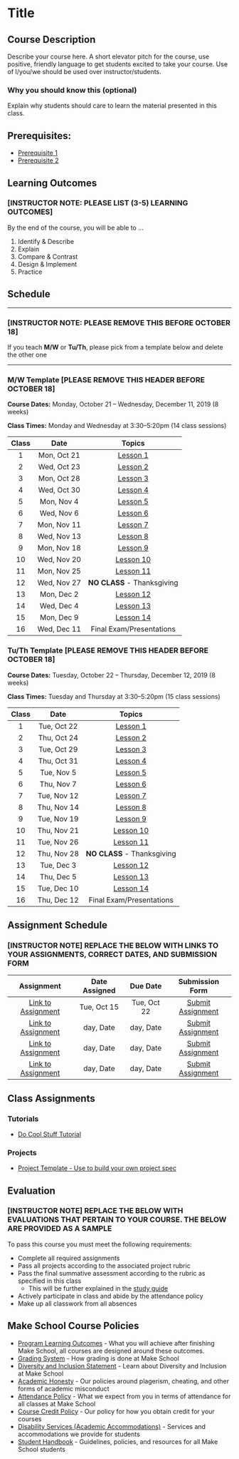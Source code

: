 # Title

## Course Description

Describe your course here. A short elevator pitch for the course, use positive, friendly language to get students excited to take your course. Use of I/you/we should be used over instructor/students.

### Why you should know this (optional)

Explain why students should care to learn the material presented in this class.

## Prerequisites:  

- [Prerequisite 1]()
- [Prerequisite 2]()

## Learning Outcomes

### **[INSTRUCTOR NOTE: PLEASE LIST (3-5) LEARNING OUTCOMES]**

By the end of the course, you will be able to ...

1. Identify & Describe
1. Explain
1. Compare & Contrast
1. Design & Implement
1. Practice

## Schedule

---
### **[INSTRUCTOR NOTE: PLEASE REMOVE THIS BEFORE OCTOBER 18]**
If you teach **M/W** or **Tu/Th**, please pick from a template below and delete the other one

---
### M/W Template **[PLEASE REMOVE THIS HEADER BEFORE OCTOBER 18]**
**Course Dates:** Monday, October 21 – Wednesday, December 11, 2019 (8 weeks)

**Class Times:** Monday and Wednesday at 3:30–5:20pm (14 class sessions)

| Class |          Date          |                 Topics                  |
|:-----:|:----------------------:|:---------------------------------------:|
|  1 |   Mon, Oct 21                          | [Lesson 1] |
|  2 |   Wed, Oct 23                            | [Lesson 2] |
|  3 |   Mon, Oct 28                        | [Lesson 3] |
|  4 |   Wed, Oct 30                            | [Lesson 4] |
|  5 |   Mon, Nov 4                         | [Lesson 5] |
|  6 |   Wed, Nov 6                            | [Lesson 6] |
|  7 |   Mon, Nov 11                         | [Lesson 7] |
|  8 |   Wed, Nov 13                            | [Lesson 8] |
|  9 |   Mon, Nov 18                           | [Lesson 9] |
| 10 |   Wed, Nov 20                             | [Lesson 10] |  
| 11 |   Mon, Nov 25                         | [Lesson 11]|
| 12 |   Wed, Nov 27                         | **NO CLASS** - Thanksgiving  |
| 13 |   Mon, Dec 2                         |  [Lesson 12] |
| 14 |   Wed, Dec 4                         | [Lesson 13]  |
| 15 |   Mon, Dec 9                         | [Lesson 14]  |
| 16 |   Wed, Dec 11                         | Final Exam/Presentations  |


### Tu/Th Template **[PLEASE REMOVE THIS HEADER BEFORE OCTOBER 18]**
**Course Dates:** Tuesday, October 22 – Thursday, December 12, 2019 (8 weeks)

**Class Times:** Tuesday and Thursday at 3:30–5:20pm (15 class sessions)

| Class |          Date          |                 Topics                  |
|:-----:|:----------------------:|:---------------------------------------:|
|  1 |   Tue, Oct 22                        | [Lesson 1] |
|  2 |   Thu, Oct 24                          | [Lesson 2] |
|  3 |   Tue, Oct 29                      | [Lesson 3] |
|  4 |   Thu, Oct 31                          | [Lesson 4] |
|  5 |   Tue, Nov 5                         | [Lesson 5] |
|  6 |   Thu, Nov 7                            | [Lesson 6] |
|  7 |   Tue, Nov 12                        | [Lesson 7] |
|  8 |   Thu, Nov 14                           | [Lesson 8] |
|  9 |   Tue, Nov 19                          | [Lesson 9] |
| 10 |   Thu, Nov 21                            | [Lesson 10] |  
| 11 |   Tue, Nov 26                      | [Lesson 11]|
| 12 |   Thu, Nov 28                      | **NO CLASS** - Thanksgiving  |
| 13 |   Tue, Dec 3                       |  [Lesson 12] |
| 14 |   Thu, Dec 5                        | [Lesson 13] |
| 15 |   Tue, Dec 10                         | [Lesson 14]  |
| 16 |   Thu, Dec 12                         | Final Exam/Presentations  |


[Lesson 1]: Lessons/Lesson1.md
[Lesson 2]: Lessons/Lesson2.md
[Lesson 3]: Lessons/Lesson3.md
[Lesson 4]: Lessons/Lesson4.md
[Lesson 5]: Lessons/Lesson5.md
[Lesson 6]: Lessons/Lesson6.md
[Lesson 7]: Lessons/Lesson7.md
[Lesson 8]: Lessons/Lesson8.md
[Lesson 9]: Lessons/Lesson9.md
[Lesson 10]: Lessons/Lesson10.md
[Lesson 11]: Lessons/Lesson11.md
[Lesson 12]: Lessons/Lesson12.md
[Lesson 13]: Lessons/Lesson13.md
[Lesson 14]: Lessons/Lesson14.md

## Assignment Schedule

### **[INSTRUCTOR NOTE] REPLACE THE BELOW WITH LINKS TO YOUR ASSIGNMENTS, CORRECT DATES, AND SUBMISSION FORM**

|                        Assignment                         | Date Assigned |   Due Date   |            Submission Form           |
|:---------------------------------------------------------:|:-------------:|:------------:|:------------------------------------:|
| [Link to Assignment](makeschool.com)                      |  Tue, Oct 15  |  Tue, Oct 22 | [Submit Assignment](makeschool.com)  |
| [Link to Assignment](makeschool.com)                      |  day, Date    |  day, Date   | [Submit Assignment](makeschool.com)  |
| [Link to Assignment](makeschool.com)                      |  day, Date    |  day, Date   | [Submit Assignment](makeschool.com)  |
| [Link to Assignment](makeschool.com)                      |  day, Date    |  day, Date   | [Submit Assignment](makeschool.com)  |

## Class Assignments

### Tutorials

- [Do Cool Stuff Tutorial]()

### Projects

- [Project Template - Use to build your own project spec](https://github.com/Make-School-Labs/Project-Template)

## Evaluation
### **[INSTRUCTOR NOTE] REPLACE THE BELOW WITH EVALUATIONS THAT PERTAIN TO YOUR COURSE. THE BELOW ARE PROVIDED AS A SAMPLE**
To pass this course you must meet the following requirements:

- Complete all required assignments 
- Pass all projects according to the associated project rubric
- Pass the final summative assessment according to the rubric as specified in this class
    - This will be further explained in the [study guide](ADD_STUDY_GUIDE_LNK)
- Actively participate in class and abide by the attendance policy
- Make up all classwork from all absences

## Make School Course Policies

- [Program Learning Outcomes](https://make.sc/program-learning-outcomes) - What you will achieve after finishing Make School, all courses are designed around these outcomes.
- [Grading System](https://make.sc/grading-system) - How grading is done at Make School
- [Diversity and Inclusion Statement](https://make.sc/diversity-and-inclusion-statement) - Learn about Diversity and Inclusion at Make School
- [Academic Honesty](https://make.sc/academic-honesty-policy) - Our policies around plagerism, cheating, and other forms of academic misconduct 
- [Attendance Policy](https://make.sc/attendance-policy) - What we expect from you in terms of attendance for all classes at Make School
- [Course Credit Policy](https://make.sc/course-credit-policy) - Our policy for how you obtain credit for your courses
- [Disability Services (Academic Accommodations)](https://make.sc/disability-services) - Services and accommodations we provide for students
- [Student Handbook](https://make.sc/student-handbook) - Guidelines, policies, and resources for all Make School students
